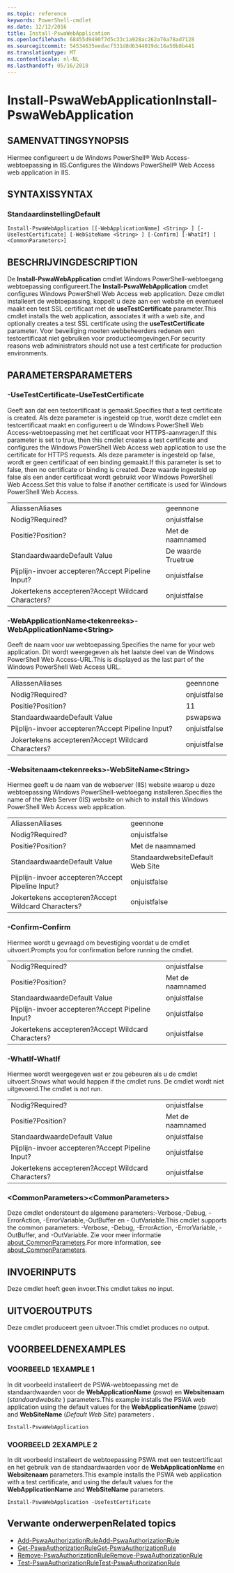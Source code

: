 ```yaml
---
ms.topic: reference
keywords: PowerShell-cmdlet
ms.date: 12/12/2016
title: Install-PswaWebApplication
ms.openlocfilehash: 68455d9490f7d5c33c1a928ac262a76a78ad7128
ms.sourcegitcommit: 54534635eedacf531d8d6344019dc16a50b8b441
ms.translationtype: MT
ms.contentlocale: nl-NL
ms.lasthandoff: 05/16/2018
---
```

# <a name="install-pswawebapplication"></a><span data-ttu-id="40735-103">Install-PswaWebApplication</span><span class="sxs-lookup"><span data-stu-id="40735-103">Install-PswaWebApplication</span></span>

## <a name="synopsis"></a><span data-ttu-id="40735-104">SAMENVATTING</span><span class="sxs-lookup"><span data-stu-id="40735-104">SYNOPSIS</span></span>

<span data-ttu-id="40735-105">Hiermee configureert u de Windows PowerShell® Web Access-webtoepassing in IIS.</span><span class="sxs-lookup"><span data-stu-id="40735-105">Configures the Windows PowerShell® Web Access web application in IIS.</span></span>

## <a name="syntax"></a><span data-ttu-id="40735-106">SYNTAXIS</span><span class="sxs-lookup"><span data-stu-id="40735-106">SYNTAX</span></span>

### <a name="default"></a><span data-ttu-id="40735-107">Standaardinstelling</span><span class="sxs-lookup"><span data-stu-id="40735-107">Default</span></span>
```
Install-PswaWebApplication [[-WebApplicationName] <String> ] [-UseTestCertificate] [-WebSiteName <String> ] [-Confirm] [-WhatIf] [ <CommonParameters>]
```

## <a name="description"></a><span data-ttu-id="40735-108">BESCHRIJVING</span><span class="sxs-lookup"><span data-stu-id="40735-108">DESCRIPTION</span></span>

<span data-ttu-id="40735-109">De **Install-PswaWebApplication** cmdlet Windows PowerShell-webtoegang webtoepassing configureert.</span><span class="sxs-lookup"><span data-stu-id="40735-109">The **Install-PswaWebApplication** cmdlet configures Windows PowerShell Web Access web application.</span></span> <span data-ttu-id="40735-110">Deze cmdlet installeert de webtoepassing, koppelt u deze aan een website en eventueel maakt een test SSL certificaat met de **useTestCertificate** parameter.</span><span class="sxs-lookup"><span data-stu-id="40735-110">This cmdlet installs the web application, associates it with a web site, and optionally creates a test SSL certificate using the **useTestCertificate** parameter.</span></span> <span data-ttu-id="40735-111">Voor beveiliging moeten webbeheerders redenen een testcertificaat niet gebruiken voor productieomgevingen.</span><span class="sxs-lookup"><span data-stu-id="40735-111">For security reasons web administrators should not use a test certificate for production environments.</span></span>

## <a name="parameters"></a><span data-ttu-id="40735-112">PARAMETERS</span><span class="sxs-lookup"><span data-stu-id="40735-112">PARAMETERS</span></span>

### <a name="-usetestcertificate"></a><span data-ttu-id="40735-113">-UseTestCertificate</span><span class="sxs-lookup"><span data-stu-id="40735-113">-UseTestCertificate</span></span>

<span data-ttu-id="40735-114">Geeft aan dat een testcertificaat is gemaakt.</span><span class="sxs-lookup"><span data-stu-id="40735-114">Specifies that a test certificate is created.</span></span> <span data-ttu-id="40735-115">Als deze parameter is ingesteld op true, wordt deze cmdlet een testcertificaat maakt en configureert u de Windows PowerShell Web Access-webtoepassing met het certificaat voor HTTPS-aanvragen.</span><span class="sxs-lookup"><span data-stu-id="40735-115">If this parameter is set to true, then this cmdlet creates a test certificate and configures the Windows PowerShell Web Access web application to use the certificate for HTTPS requests.</span></span> <span data-ttu-id="40735-116">Als deze parameter is ingesteld op false, wordt er geen certificaat of een binding gemaakt.</span><span class="sxs-lookup"><span data-stu-id="40735-116">If this parameter is set to false, then no certificate or binding is created.</span></span> <span data-ttu-id="40735-117">Deze waarde ingesteld op false als een ander certificaat wordt gebruikt voor Windows PowerShell Web Access.</span><span class="sxs-lookup"><span data-stu-id="40735-117">Set this value to false if another certificate is used for Windows PowerShell Web Access.</span></span>

|||
|-|-|
| <span data-ttu-id="40735-118">Aliassen</span><span class="sxs-lookup"><span data-stu-id="40735-118">Aliases</span></span>                              | <span data-ttu-id="40735-119">geen</span><span class="sxs-lookup"><span data-stu-id="40735-119">none</span></span>                                 |
| <span data-ttu-id="40735-120">Nodig?</span><span class="sxs-lookup"><span data-stu-id="40735-120">Required?</span></span>                            | <span data-ttu-id="40735-121">onjuist</span><span class="sxs-lookup"><span data-stu-id="40735-121">false</span></span>                                |
| <span data-ttu-id="40735-122">Positie?</span><span class="sxs-lookup"><span data-stu-id="40735-122">Position?</span></span>                            | <span data-ttu-id="40735-123">Met de naam</span><span class="sxs-lookup"><span data-stu-id="40735-123">named</span></span>                                |
| <span data-ttu-id="40735-124">Standaardwaarde</span><span class="sxs-lookup"><span data-stu-id="40735-124">Default Value</span></span>                        | <span data-ttu-id="40735-125">De waarde True</span><span class="sxs-lookup"><span data-stu-id="40735-125">true</span></span>                                 |
| <span data-ttu-id="40735-126">Pijplijn-invoer accepteren?</span><span class="sxs-lookup"><span data-stu-id="40735-126">Accept Pipeline Input?</span></span>               | <span data-ttu-id="40735-127">onjuist</span><span class="sxs-lookup"><span data-stu-id="40735-127">false</span></span>                                |
| <span data-ttu-id="40735-128">Jokertekens accepteren?</span><span class="sxs-lookup"><span data-stu-id="40735-128">Accept Wildcard Characters?</span></span>          | <span data-ttu-id="40735-129">onjuist</span><span class="sxs-lookup"><span data-stu-id="40735-129">false</span></span>                                |

### <a name="-webapplicationnameltstringgt"></a><span data-ttu-id="40735-130">-WebApplicationName&lt;tekenreeks&gt;</span><span class="sxs-lookup"><span data-stu-id="40735-130">-WebApplicationName&lt;String&gt;</span></span>

<span data-ttu-id="40735-131">Geeft de naam voor uw webtoepassing.</span><span class="sxs-lookup"><span data-stu-id="40735-131">Specifies the name for your web application.</span></span> <span data-ttu-id="40735-132">Dit wordt weergegeven als het laatste deel van de Windows PowerShell Web Access-URL.</span><span class="sxs-lookup"><span data-stu-id="40735-132">This is displayed as the last part of the Windows PowerShell Web Access URL.</span></span>

|||
|-|-|
| <span data-ttu-id="40735-133">Aliassen</span><span class="sxs-lookup"><span data-stu-id="40735-133">Aliases</span></span>                              | <span data-ttu-id="40735-134">geen</span><span class="sxs-lookup"><span data-stu-id="40735-134">none</span></span>                                 |
| <span data-ttu-id="40735-135">Nodig?</span><span class="sxs-lookup"><span data-stu-id="40735-135">Required?</span></span>                            | <span data-ttu-id="40735-136">onjuist</span><span class="sxs-lookup"><span data-stu-id="40735-136">false</span></span>                                |
| <span data-ttu-id="40735-137">Positie?</span><span class="sxs-lookup"><span data-stu-id="40735-137">Position?</span></span>                            | <span data-ttu-id="40735-138">1</span><span class="sxs-lookup"><span data-stu-id="40735-138">1</span></span>                                    |
| <span data-ttu-id="40735-139">Standaardwaarde</span><span class="sxs-lookup"><span data-stu-id="40735-139">Default Value</span></span>                        | <span data-ttu-id="40735-140">pswa</span><span class="sxs-lookup"><span data-stu-id="40735-140">pswa</span></span>                                 |
| <span data-ttu-id="40735-141">Pijplijn-invoer accepteren?</span><span class="sxs-lookup"><span data-stu-id="40735-141">Accept Pipeline Input?</span></span>               | <span data-ttu-id="40735-142">onjuist</span><span class="sxs-lookup"><span data-stu-id="40735-142">false</span></span>                                |
| <span data-ttu-id="40735-143">Jokertekens accepteren?</span><span class="sxs-lookup"><span data-stu-id="40735-143">Accept Wildcard Characters?</span></span>          | <span data-ttu-id="40735-144">onjuist</span><span class="sxs-lookup"><span data-stu-id="40735-144">false</span></span>                                |

### <a name="-websitenameltstringgt"></a><span data-ttu-id="40735-145">-Websitenaam&lt;tekenreeks&gt;</span><span class="sxs-lookup"><span data-stu-id="40735-145">-WebSiteName&lt;String&gt;</span></span>

<span data-ttu-id="40735-146">Hiermee geeft u de naam van de webserver (IIS) website waarop u deze webtoepassing Windows PowerShell-webtoegang installeren.</span><span class="sxs-lookup"><span data-stu-id="40735-146">Specifies the name of the Web Server (IIS) website on which to install this Windows PowerShell Web Access web application.</span></span>

|||
|-|-|
| <span data-ttu-id="40735-147">Aliassen</span><span class="sxs-lookup"><span data-stu-id="40735-147">Aliases</span></span>                              | <span data-ttu-id="40735-148">geen</span><span class="sxs-lookup"><span data-stu-id="40735-148">none</span></span>                                 |
| <span data-ttu-id="40735-149">Nodig?</span><span class="sxs-lookup"><span data-stu-id="40735-149">Required?</span></span>                            | <span data-ttu-id="40735-150">onjuist</span><span class="sxs-lookup"><span data-stu-id="40735-150">false</span></span>                                |
| <span data-ttu-id="40735-151">Positie?</span><span class="sxs-lookup"><span data-stu-id="40735-151">Position?</span></span>                            | <span data-ttu-id="40735-152">Met de naam</span><span class="sxs-lookup"><span data-stu-id="40735-152">named</span></span>                                |
| <span data-ttu-id="40735-153">Standaardwaarde</span><span class="sxs-lookup"><span data-stu-id="40735-153">Default Value</span></span>                        | <span data-ttu-id="40735-154">Standaardwebsite</span><span class="sxs-lookup"><span data-stu-id="40735-154">Default Web Site</span></span>                     |
| <span data-ttu-id="40735-155">Pijplijn-invoer accepteren?</span><span class="sxs-lookup"><span data-stu-id="40735-155">Accept Pipeline Input?</span></span>               | <span data-ttu-id="40735-156">onjuist</span><span class="sxs-lookup"><span data-stu-id="40735-156">false</span></span>                                |
| <span data-ttu-id="40735-157">Jokertekens accepteren?</span><span class="sxs-lookup"><span data-stu-id="40735-157">Accept Wildcard Characters?</span></span>          | <span data-ttu-id="40735-158">onjuist</span><span class="sxs-lookup"><span data-stu-id="40735-158">false</span></span>                                |

### <a name="-confirm"></a><span data-ttu-id="40735-159">-Confirm</span><span class="sxs-lookup"><span data-stu-id="40735-159">-Confirm</span></span>

<span data-ttu-id="40735-160">Hiermee wordt u gevraagd om bevestiging voordat u de cmdlet uitvoert.</span><span class="sxs-lookup"><span data-stu-id="40735-160">Prompts you for confirmation before running the cmdlet.</span></span>

|||
|-|-|
| <span data-ttu-id="40735-161">Nodig?</span><span class="sxs-lookup"><span data-stu-id="40735-161">Required?</span></span>                            | <span data-ttu-id="40735-162">onjuist</span><span class="sxs-lookup"><span data-stu-id="40735-162">false</span></span>                                |
| <span data-ttu-id="40735-163">Positie?</span><span class="sxs-lookup"><span data-stu-id="40735-163">Position?</span></span>                            | <span data-ttu-id="40735-164">Met de naam</span><span class="sxs-lookup"><span data-stu-id="40735-164">named</span></span>                                |
| <span data-ttu-id="40735-165">Standaardwaarde</span><span class="sxs-lookup"><span data-stu-id="40735-165">Default Value</span></span>                        | <span data-ttu-id="40735-166">onjuist</span><span class="sxs-lookup"><span data-stu-id="40735-166">false</span></span>                                |
| <span data-ttu-id="40735-167">Pijplijn-invoer accepteren?</span><span class="sxs-lookup"><span data-stu-id="40735-167">Accept Pipeline Input?</span></span>               | <span data-ttu-id="40735-168">onjuist</span><span class="sxs-lookup"><span data-stu-id="40735-168">false</span></span>                                |
| <span data-ttu-id="40735-169">Jokertekens accepteren?</span><span class="sxs-lookup"><span data-stu-id="40735-169">Accept Wildcard Characters?</span></span>          | <span data-ttu-id="40735-170">onjuist</span><span class="sxs-lookup"><span data-stu-id="40735-170">false</span></span>                                |

### <a name="-whatif"></a><span data-ttu-id="40735-171">-WhatIf</span><span class="sxs-lookup"><span data-stu-id="40735-171">-WhatIf</span></span>

<span data-ttu-id="40735-172">Hiermee wordt weergegeven wat er zou gebeuren als u de cmdlet uitvoert.</span><span class="sxs-lookup"><span data-stu-id="40735-172">Shows what would happen if the cmdlet runs.</span></span>
<span data-ttu-id="40735-173">De cmdlet wordt niet uitgevoerd.</span><span class="sxs-lookup"><span data-stu-id="40735-173">The cmdlet is not run.</span></span>

|||
|-|-|
| <span data-ttu-id="40735-174">Nodig?</span><span class="sxs-lookup"><span data-stu-id="40735-174">Required?</span></span>                            | <span data-ttu-id="40735-175">onjuist</span><span class="sxs-lookup"><span data-stu-id="40735-175">false</span></span>                                |
| <span data-ttu-id="40735-176">Positie?</span><span class="sxs-lookup"><span data-stu-id="40735-176">Position?</span></span>                            | <span data-ttu-id="40735-177">Met de naam</span><span class="sxs-lookup"><span data-stu-id="40735-177">named</span></span>                                |
| <span data-ttu-id="40735-178">Standaardwaarde</span><span class="sxs-lookup"><span data-stu-id="40735-178">Default Value</span></span>                        | <span data-ttu-id="40735-179">onjuist</span><span class="sxs-lookup"><span data-stu-id="40735-179">false</span></span>                                |
| <span data-ttu-id="40735-180">Pijplijn-invoer accepteren?</span><span class="sxs-lookup"><span data-stu-id="40735-180">Accept Pipeline Input?</span></span>               | <span data-ttu-id="40735-181">onjuist</span><span class="sxs-lookup"><span data-stu-id="40735-181">false</span></span>                                |
| <span data-ttu-id="40735-182">Jokertekens accepteren?</span><span class="sxs-lookup"><span data-stu-id="40735-182">Accept Wildcard Characters?</span></span>          | <span data-ttu-id="40735-183">onjuist</span><span class="sxs-lookup"><span data-stu-id="40735-183">false</span></span>                                |

### <a name="ltcommonparametersgt"></a><span data-ttu-id="40735-184">&lt;CommonParameters&gt;</span><span class="sxs-lookup"><span data-stu-id="40735-184">&lt;CommonParameters&gt;</span></span>

<span data-ttu-id="40735-185">Deze cmdlet ondersteunt de algemene parameters:-Verbose,-Debug, - ErrorAction, -ErrorVariable,-OutBuffer en - OutVariable.</span><span class="sxs-lookup"><span data-stu-id="40735-185">This cmdlet supports the common parameters: -Verbose, -Debug, -ErrorAction, -ErrorVariable, -OutBuffer, and -OutVariable.</span></span>
<span data-ttu-id="40735-186">Zie voor meer informatie [about_CommonParameters](http://go.microsoft.com/fwlink/p/?LinkID=113216).</span><span class="sxs-lookup"><span data-stu-id="40735-186">For more information, see [about_CommonParameters](http://go.microsoft.com/fwlink/p/?LinkID=113216).</span></span>

## <a name="inputs"></a><span data-ttu-id="40735-187">INVOER</span><span class="sxs-lookup"><span data-stu-id="40735-187">INPUTS</span></span>

<span data-ttu-id="40735-188">Deze cmdlet heeft geen invoer.</span><span class="sxs-lookup"><span data-stu-id="40735-188">This cmdlet takes no input.</span></span>

## <a name="outputs"></a><span data-ttu-id="40735-189">UITVOER</span><span class="sxs-lookup"><span data-stu-id="40735-189">OUTPUTS</span></span>

<span data-ttu-id="40735-190">Deze cmdlet produceert geen uitvoer.</span><span class="sxs-lookup"><span data-stu-id="40735-190">This cmdlet produces no output.</span></span>

## <a name="examples"></a><span data-ttu-id="40735-191">VOORBEELDEN</span><span class="sxs-lookup"><span data-stu-id="40735-191">EXAMPLES</span></span>

### <a name="example-1"></a><span data-ttu-id="40735-192">VOORBEELD 1</span><span class="sxs-lookup"><span data-stu-id="40735-192">EXAMPLE 1</span></span>

<span data-ttu-id="40735-193">In dit voorbeeld installeert de PSWA-webtoepassing met de standaardwaarden voor de **WebApplicationName** (*pswa*) en **Websitenaam** (*standaardwebsite* ) parameters.</span><span class="sxs-lookup"><span data-stu-id="40735-193">This example installs the PSWA web application using the default values for the **WebApplicationName** (*pswa*) and **WebSiteName** (*Default Web Site*) parameters .</span></span>

```
Install-PswaWebApplication
```

### <a name="example-2"></a><span data-ttu-id="40735-194">VOORBEELD 2</span><span class="sxs-lookup"><span data-stu-id="40735-194">EXAMPLE 2</span></span>

<span data-ttu-id="40735-195">In dit voorbeeld installeert de webtoepassing PSWA met een testcertificaat en het gebruik van de standaardwaarden voor de **WebApplicationName** en **Websitenaam** parameters.</span><span class="sxs-lookup"><span data-stu-id="40735-195">This example installs the PSWA web application with a test certificate, and using the default values for the **WebApplicationName** and **WebSiteName** parameters.</span></span>

```
Install-PswaWebApplication -UseTestCertificate
```

## <a name="related-topics"></a><span data-ttu-id="40735-196">Verwante onderwerpen</span><span class="sxs-lookup"><span data-stu-id="40735-196">Related topics</span></span>

- [<span data-ttu-id="40735-197">Add-PswaAuthorizationRule</span><span class="sxs-lookup"><span data-stu-id="40735-197">Add-PswaAuthorizationRule</span></span>](add-pswaauthorizationrule.md)
- [<span data-ttu-id="40735-198">Get-PswaAuthorizationRule</span><span class="sxs-lookup"><span data-stu-id="40735-198">Get-PswaAuthorizationRule</span></span>](get-pswaauthorizationrule.md)
- [<span data-ttu-id="40735-199">Remove-PswaAuthorizationRule</span><span class="sxs-lookup"><span data-stu-id="40735-199">Remove-PswaAuthorizationRule</span></span>](remove-pswaauthorizationrule.md)
- [<span data-ttu-id="40735-200">Test-PswaAuthorizationRule</span><span class="sxs-lookup"><span data-stu-id="40735-200">Test-PswaAuthorizationRule</span></span>](test-pswaauthorizationrule.md)